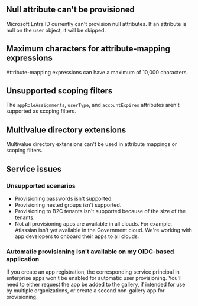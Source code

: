 ## Null attribute can't be provisioned

Microsoft Entra ID currently can't provision null attributes. If an attribute is null on the user object, it will be skipped.

## Maximum characters for attribute-mapping expressions

Attribute-mapping expressions can have a maximum of 10,000 characters.

## Unsupported scoping filters

The `appRoleAssignments`, `userType`, and `accountExpires` attributes aren't supported as scoping filters.

## Multivalue directory extensions

Multivalue directory extensions can't be used in attribute mappings or scoping filters.

## Service issues

### Unsupported scenarios

- Provisioning passwords isn't supported.
- Provisioning nested groups isn't supported.
- Provisioning to B2C tenants isn't supported because of the size of the tenants.
- Not all provisioning apps are available in all clouds. For example, Atlassian isn't yet available in the Government cloud. We're working with app developers to onboard their apps to all clouds.

### Automatic provisioning isn't available on my OIDC-based application

If you create an app registration, the corresponding service principal in enterprise apps won't be enabled for automatic user provisioning. You'll need to either request the app be added to the gallery, if intended for use by multiple organizations, or create a second non-gallery app for provisioning.